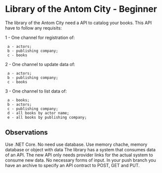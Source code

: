 # Library of the Antom City - Beginner

 The library of the Antom City need a API to catalog your books.
 This API have to follow any requisits:
 
 1 - One channel for registration of:
 
     a - actors;
     b - publishing company;
     c - books
 
 2 - One channel to update data of:
 
     a - actors;
     b - publishing company;
     c - books
   
 3 - One channel to list data of:
 
     a - books;
     b - actors;
     c - publishing company;
     d - all books by actor name;
     e - all books by publishing company;
   
   
 ## Observations
  
  Use .NET Core.
  No need use database. Use memory chache, memory database or object with data
  The library has a system that consumes data of an API.
  The new API only needs provider links for the actual system to consume new data.
  No necessary forms of input.
  In your push branch you have an archive to specify an API contract to POST, GET and PUT.
